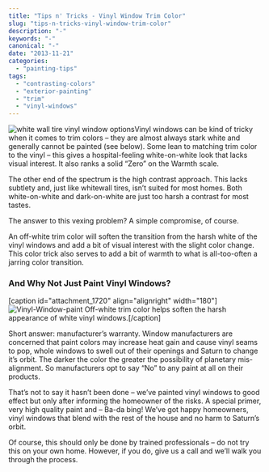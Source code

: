 ```yaml
---
title: "Tips n' Tricks - Vinyl Window Trim Color"
slug: "tips-n-tricks-vinyl-window-trim-color"
description: "-"
keywords: "-"
canonical: "-"
date: "2013-11-21"
categories:
  - "painting-tips"
tags:
  - "contrasting-colors"
  - "exterior-painting"
  - "trim"
  - "vinyl-windows"
---
```


![white wall tire vinyl window options](/images/white-wall-tire_opt.jpg "White Wall Tire")Vinyl windows can be kind of tricky when it comes to trim colors – they are almost always stark white and generally cannot be painted (see below). Some lean to matching trim color to the vinyl – this gives a hospital-feeling white-on-white look that lacks visual interest. It also ranks a solid “Zero” on the Warmth scale.

The other end of the spectrum is the high contrast approach. This lacks subtlety and, just like whitewall tires, isn’t suited for most homes. Both white-on-white and dark-on-white are just too harsh a contrast for most tastes.

The answer to this vexing problem? A simple compromise, of course.

An off-white trim color will soften the transition from the harsh white of the vinyl windows and add a bit of visual interest with the slight color change. This color trick also serves to add a bit of warmth to what is all-too-often a jarring color transition.

### And Why Not Just Paint Vinyl Windows?

\[caption id="attachment\_1720" align="alignright" width="180"\]![Vinyl-Window-paint](/images/Vinyl-Window-paint.jpg "Vinyl Window Paint") Off-white trim color helps soften the harsh appearance of white vinyl windows.\[/caption\]

Short answer: manufacturer’s warranty. Window manufacturers are concerned that paint colors may increase heat gain and cause vinyl seams to pop, whole windows to swell out of their openings and Saturn to change it’s orbit. The darker the color the greater the possibility of planetary mis-alignment. So manufacturers opt to say “No” to any paint at all on their products.

That’s not to say it hasn’t been done – we’ve painted vinyl windows to good effect but only after informing the homeowner of the risks. A special primer, very high quality paint and – Ba-da bing! We’ve got happy homeowners, vinyl windows that blend with the rest of the house and no harm to Saturn’s orbit.

Of course, this should only be done by trained professionals – do not try this on your own home. However, if you do, give us a call and we’ll walk you through the process.
